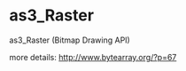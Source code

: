 as3_Raster
==========

as3_Raster (Bitmap Drawing API)

more details: http://www.bytearray.org/?p=67
